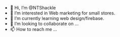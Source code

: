 - 👋 Hi, I’m @NTShackle
- 👀 I’m interested in Web marketing for small stores.
- 🌱 I’m currently learning  web design/firebase.
- 💞️ I’m looking to collaborate on ...
- 📫 How to reach me ...

<!---
NTShackle/NTShackle is a ✨ special ✨ repository because its `README.md` (this file) appears on your GitHub profile.
You can click the Preview link to take a look at your changes.
--->

